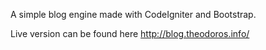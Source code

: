 A simple blog engine made with CodeIgniter and Bootstrap.

Live version can be found here http://blog.theodoros.info/ 